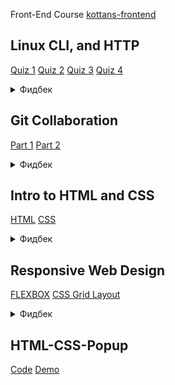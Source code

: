 Front-End Course [kottans-frontend](https://github.com/kottans/frontend/blob/2022_UA/contents.md)
## Linux CLI, and HTTP
[Quiz 1](https://github.com/prev1ew/kottans-frontend/blob/main/task_linux_cli/q1.png)
[Quiz 2](https://github.com/prev1ew/kottans-frontend/blob/main/task_linux_cli/q2.png)
[Quiz 3](https://github.com/prev1ew/kottans-frontend/blob/main/task_linux_cli/q3.png)
[Quiz 4](https://github.com/prev1ew/kottans-frontend/blob/main/task_linux_cli/q4.png)
<details>
<summary>Фидбек</summary>
  <details>
    <summary>Что узнал нового</summary>
    Узнал про некие команды линукса, которые мне никогда не нужны были
    Ознакомился как в различных библиотеках юзать HTTP
  </details>

  <details>
    <summary>Что удивило</summary>
    Если мы проходим эти команды линукса то вероятнее всего они каким-то образом мне понадобятся в прохождении курса целиком
  </details>

  <details>
    <summary>Что планирую использовать</summary>
    Http requests with React, по линухе врядли чтото с нового материала нужно будет при повседневном использовании линукса (там все-таки DE обычно ставят что бы не юзать эти команды)
  </details>
</details>

## Git Collaboration
[Part 1](https://github.com/prev1ew/kottans-frontend/blob/main/task_git_collaboration/p1.png)
[Part 2](https://github.com/prev1ew/kottans-frontend/blob/main/task_git_collaboration/p2.png)
<details>
<summary>Фидбек</summary>
  <details>
    <summary>Что узнал нового</summary>
    Гит оказывается многофункциональный
  </details>

  <details>
    <summary>Что удивило</summary>
    Пройденный функционал про разработке соло врядли както будет полезен (т.е. и при прохождении этого курса вполне вероятно тоже)
  </details>

  <details>
    <summary>Что планирую использовать</summary>
    Пока соло разрабатываю - нечего, при командной работе крайне редко но все-же нужно будет использовать пройденное
  </details>
</details>

## Intro to HTML and CSS
[HTML](https://github.com/prev1ew/kottans-frontend/blob/main/task_html_css_intro/HTML.png)
[CSS](https://github.com/prev1ew/kottans-frontend/blob/main/task_html_css_intro/CSS.png)
<details>
<summary>Фидбек</summary>
  <details>
    <summary>Что узнал нового</summary>
    В целом ничего, так как раньше сталкивался с HTML и CSS
  </details>

  <details>
    <summary>Что удивило</summary>
    Нечего, все в рамках ожидаемого
  </details>

  <details>
    <summary>Что планирую использовать</summary>
    HTML и CSS неотъемлемая часть front-end разработки, поэтому все планирую использовать при разработке front-end части
  </details>
</details>

## Responsive Web Design
[FLEXBOX](https://github.com/prev1ew/kottans-frontend/blob/main/task_responsive_web_design/Flex.png)
[CSS Grid Layout](https://github.com/prev1ew/kottans-frontend/blob/main/task_responsive_web_design/Grid.png)
<details>
<summary>Фидбек</summary>
  <details>
    <summary>Что узнал нового</summary>
    Для меня эти 2 раздела были новыми, т.е. все что узнал - новое
  </details>

  <details>
    <summary>Что удивило</summary>
    Все настраивается конкретно в CSS файле
  </details>

  <details>
    <summary>Что планирую использовать</summary>
    И то и другое очень полезно когда хочешь сделать сайт, который будет нормально отображаться как на телефоне так и на ПК
  </details>
</details>

## HTML-CSS-Popup
[Code](https://github.com/prev1ew/kottans-frontend/blob/main/task_html_css_popup)
[Demo](https://prev1ew.github.io/)
